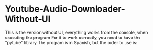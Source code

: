 # Youtube-Audio-Downloader-Without-UI
This is the version without UI, everything works from the console, when executing the program
For it to work correctly, you need to have the "pytube" library
The program is in Spanish, but the order to use is:
